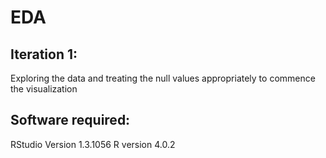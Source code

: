 # EDA
## Iteration 1: 

Exploring the data and treating the null values appropriately to commence the visualization  

## Software required:
RStudio Version 1.3.1056
R version 4.0.2